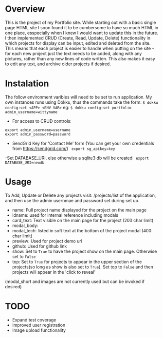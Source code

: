 # Overview
This is the project of my Portfolio site. While starting out with a basic single page HTML site I soon found it to be cumbersome to have so much HTML in one place, esspecially when I knew I would want to update this in the future. I then implemented CRUD (Create, Read, Update, Delete) functionality in which projects for display can be input, edited and deleted from the site. This means that each project is easier to handle when putting on the site - for each new project just the text needs to be added, along with any pictures, rather than any new lines of code written. This also makes it easy to edit any text, and archive older projects if desired. 

# Instalation
The follow environment varibles will need to be set to run application. My own instances runs using Dokku, thus the commands take the form:
`$ dokku config:set <APP> <ENV VAR>`
eg: `$ dokku config:set portfolio admin_username=wittyname`

- For access to CRUD controls:
```
export admin_username=username
export admin_password=password
```

- SendGrid Key for 'Contact Me' form (You can get your own credentials from https://sendgrid.com/)
` export sg_apikey=key`

-Set DATABASE_URI, else otherwise a sqlite3 db will be created
` export DATABASE_URI=newdb`

# Usage
To Add, Update or Delete any projects visit: /projects/list of the application, and then use the admin usernmae and password set during set up. 

- name: Full project name displayed for the project on the main page
- idname: used for internal reference including modals
- card_text: Text visible on the main page for the project (200 char limit)
- modal_body:
- modal_tech: listed in soft text at the bottom of the project modal (400 char limit)
- preview: Used for project demo url
- github: Used for github link
- show: Set to `True` to have the project show on the main page. Otherwise set to `False`
- top: Set to `True` for projects to appear in the upper section of the projects(so long as show is also set to `True`). Set top to `False` and then projects will appear in the 'click to reveal' 

(modal_short and images are not currently used but can be invoked if desired)

# TODO
- Expand test coverage
- Improved user registration
- Image upload functionality
